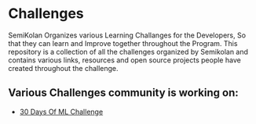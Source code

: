 # Challenges
SemiKolan Organizes various Learning Challanges for the Developers, So that they can learn and Improve together throughout the Program. This repository is a collection of all the challenges organized by Semikolan and contains various links, resources and open source projects people have created throughout the challenge.

## Various Challenges community is working on:
 - [30 Days Of ML Challenge](/30-Days-of-ML)
